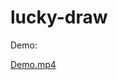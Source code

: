 # lucky-draw
Demo:

[Demo.mp4](https://user-images.githubusercontent.com/76263086/126423729-1e744a63-6667-4d9d-8e3d-4df372a69502.mp4)

